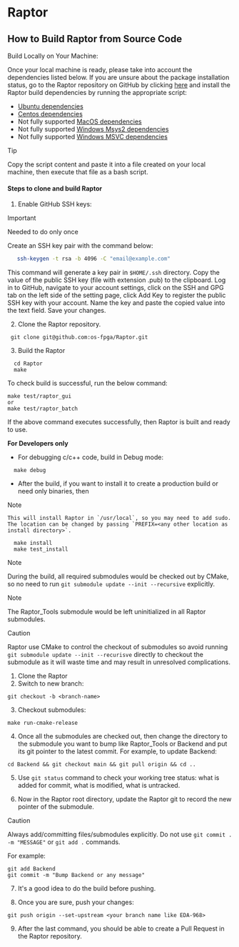 # Raptor

## How to Build Raptor from Source Code

Build Locally on Your Machine:

Once your local machine is ready, please take into account the dependencies listed below. If you are unsure about the package installation status, go to the Raptor repository on GitHub by clicking [here](https://github.com/os-fpga/Raptor) and install the Raptor build dependencies by running the appropriate script:

- [Ubuntu dependencies](https://github.com/os-fpga/Raptor/blob/main/.github/workflows/install_ubuntu_dependencies_build.sh)
- [Centos dependencies](https://github.com/os-fpga/Raptor/blob/main/.github/workflows/install_centos_dependencies_build.sh)
- Not fully supported [MacOS dependencies](https://github.com/os-fpga/Raptor/blob/main/.github/workflows/install_macos_dependencies_build.sh)
- Not fully supported [Windows Msys2 dependencies](https://github.com/os-fpga/Raptor/blob/main/.github/workflows/main.yml)
- Not fully supported [Windows MSVC dependencies](https://github.com/os-fpga/Raptor/blob/main/.github/workflows/main.yml)

> [!TIP]
> Copy the script content and paste it into a file created on your local machine, then execute that file as a bash script.

<h4 id="step-to-build-raptor">
Steps to clone and build Raptor
</h4>

1. Enable GitHub SSH keys: 

> [!IMPORTANT]
> Needed to do only once

   Create an SSH key pair with the command below:

```bash
   ssh-keygen -t rsa -b 4096 -C "email@example.com"
```
This command will generate a key pair in `$HOME/.ssh` directory. Copy the value of the public SSH key (file with extension .pub) to the clipboard.
Log in to GitHub, navigate to your account settings, click on the SSH and GPG tab on the left side of the setting page, click Add Key to register the public SSH key with your account. Name the key and paste the copied value into the text field. Save your changes.

2. Clone the Raptor repository.

```
 git clone git@github.com:os-fpga/Raptor.git
```

3. Build the Raptor

```
  cd Raptor
  make
```
To check build is successful, run the below command:

```
make test/raptor_gui
or
make test/raptor_batch

```
If the above command executes successfully, then Raptor is built and ready to use. 

**For Developers only**

* For debugging c/c++ code, build in Debug mode:

```  
  make debug
```

* After the build, if you want to install it to create a production build or need only binaries, then

> [!NOTE]
>     This will install Raptor in `/usr/local`, so you may need to add sudo. The location can be changed by passing `PREFIX=<any other location as install directory>`.

```
  make install 
  make test_install
```

> [!NOTE]
> During the build, all required submodules would be checked out by CMake, so no need to run `git submodule update --init --recursive` explicitly.

> [!NOTE]
> The Raptor_Tools submodule would be left uninitialized in all Raptor submodules.

> [!CAUTION]
> Raptor use CMake to control the checkout of submodules so avoid running `git submodule update --init --recurisve` directly to checkout the submodule as it will waste time and may result in unresolved complications.

  1. Clone the Raptor
  2. Switch to new branch:

  ```
  git checkout -b <branch-name>
  ```
  3. Checkout submodules:

  ```
  make run-cmake-release
  ```
  4. Once all the submodules are checked out, then change the directory to the submodule you want to bump like Raptor_Tools or Backend and put its git pointer to the latest commit. For example, to update Backend:

  ```
  cd Backend && git checkout main && git pull origin && cd ..
  ```
  5. Use `git status` command to check your working tree status: what is added for commit, what is modified, what is untracked.

  6. Now in the Raptor root directory, update the Raptor git to record the new pointer of the submodule. 

> [!CAUTION]
> Always add/committing files/submodules explicitly. Do not use `git commit . -m "MESSAGE"` or `git add .` commands.

  For example:

  ```
  git add Backend
  git commit -m "Bump Backend or any message"
  ```
  7. It's a good idea to do the build before pushing.

  8. Once you are sure, push your changes:

  ```
  git push origin --set-upstream <your branch name like EDA-968>
  ```

  9. After the last command, you should be able to create a Pull Request in the Raptor repository.


